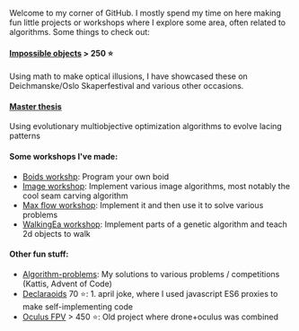 
Welcome to my corner of GitHub. I mostly spend my time on here making fun little projects or workshops where I explore some area, often related to algorithms. Some things to check out:

#### [Impossible objects](https://github.com/Matsemann/impossible-objects) > 250 ⭐
Using math to make optical illusions, I have showcased these on Deichmanske/Oslo Skaperfestival and various other occasions. 

#### [Master thesis](https://github.com/Matsemann/eamaster)
Using evolutionary multiobjective optimization algorithms to evolve lacing patterns

#### Some workshops I've made:
* [Boids workshp](https://github.com/Matsemann/boids-workshop): Program your own boid
* [Image workshop](https://github.com/Matsemann/image-workshop): Implement various image algorithms, most notably the cool seam carving algorithm
* [Max flow workshop](https://github.com/Matsemann/maxflow-workshop): Implement it and then use it to solve various problems
* [WalkingEa workshop](https://github.com/Matsemann/walkingea): Implement parts of a genetic algorithm and teach 2d objects to walk

#### Other fun stuff:
* [Algorithm-problems](https://github.com/Matsemann/algorithm-problems): My solutions to various problems / competitions (Kattis, Advent of Code)
* [Declaraoids](https://github.com/Matsemann/Declaraoids) 70 ⭐: 1. april joke, where I used javascript ES6 proxies to make self-implementing code
* [Oculus FPV](https://github.com/Matsemann/Declaraoids) > 450 ⭐: Old project where drone+oculus was combined
